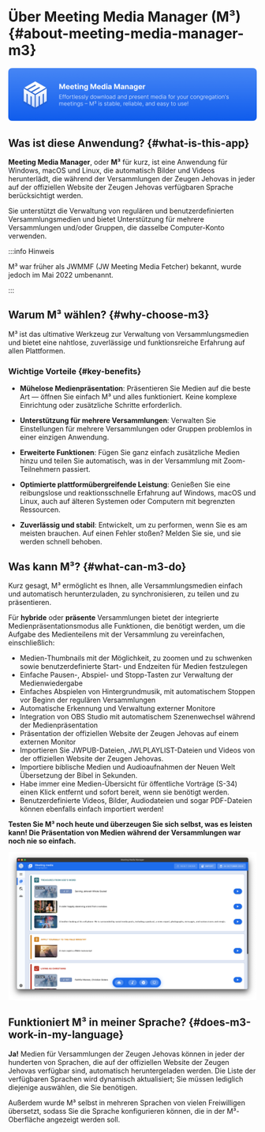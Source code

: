 # Über Meeting Media Manager (M³) {#about-meeting-media-manager-m3}

![M³ banner](./../assets/m3-banner.png)

## Was ist diese Anwendung? {#what-is-this-app}

**Meeting Media Manager**, oder **M³** für kurz, ist eine Anwendung für Windows, macOS und Linux, die automatisch Bilder und Videos herunterlädt, die während der Versammlungen der Zeugen Jehovas in jeder auf der offiziellen Website der Zeugen Jehovas verfügbaren Sprache berücksichtigt werden.

Sie unterstützt die Verwaltung von regulären und benutzerdefinierten Versammlungsmedien und bietet Unterstützung für mehrere Versammlungen und/oder Gruppen, die dasselbe Computer-Konto verwenden.

:::info Hinweis

M³ war früher als JWMMF (JW Meeting Media Fetcher) bekannt, wurde jedoch im Mai 2022 umbenannt.

:::

## Warum M³ wählen? {#why-choose-m3}

M³ ist das ultimative Werkzeug zur Verwaltung von Versammlungsmedien und bietet eine nahtlose, zuverlässige und funktionsreiche Erfahrung auf allen Plattformen.

### Wichtige Vorteile {#key-benefits}

- **Mühelose Medienpräsentation**: Präsentieren Sie Medien auf die beste Art — öffnen Sie einfach M³ und alles funktioniert. Keine komplexe Einrichtung oder zusätzliche Schritte erforderlich.

- **Unterstützung für mehrere Versammlungen**: Verwalten Sie Einstellungen für mehrere Versammlungen oder Gruppen problemlos in einer einzigen Anwendung.

- **Erweiterte Funktionen**: Fügen Sie ganz einfach zusätzliche Medien hinzu und teilen Sie automatisch, was in der Versammlung mit Zoom-Teilnehmern passiert.

- **Optimierte plattformübergreifende Leistung**: Genießen Sie eine reibungslose und reaktionsschnelle Erfahrung auf Windows, macOS und Linux, auch auf älteren Systemen oder Computern mit begrenzten Ressourcen.

- **Zuverlässig und stabil**: Entwickelt, um zu performen, wenn Sie es am meisten brauchen. Auf einen Fehler stoßen? Melden Sie sie, und sie werden schnell behoben.

## Was kann M³? {#what-can-m3-do}

Kurz gesagt, M³ ermöglicht es Ihnen, alle Versammlungsmedien einfach und automatisch herunterzuladen, zu synchronisieren, zu teilen und zu präsentieren.

Für **hybride** oder **präsente** Versammlungen bietet der integrierte Medienpräsentationsmodus alle Funktionen, die benötigt werden, um die Aufgabe des Medienteilens mit der Versammlung zu vereinfachen, einschließlich:

- Medien-Thumbnails mit der Möglichkeit, zu zoomen und zu schwenken sowie benutzerdefinierte Start- und Endzeiten für Medien festzulegen
- Einfache Pausen-, Abspiel- und Stopp-Tasten zur Verwaltung der Medienwiedergabe
- Einfaches Abspielen von Hintergrundmusik, mit automatischem Stoppen vor Beginn der regulären Versammlungen
- Automatische Erkennung und Verwaltung externer Monitore
- Integration von OBS Studio mit automatischem Szenenwechsel während der Medienpräsentation
- Präsentation der offiziellen Website der Zeugen Jehovas auf einem externen Monitor
- Importieren Sie JWPUB-Dateien, JWLPLAYLIST-Dateien und Videos von der offiziellen Website der Zeugen Jehovas.
- Importiere biblische Medien und Audioaufnahmen der Neuen Welt Übersetzung der Bibel in Sekunden.
- Habe immer eine Medien-Übersicht für öffentliche Vorträge (S-34) einen Klick entfernt und sofort bereit, wenn sie benötigt werden.
- Benutzerdefinierte Videos, Bilder, Audiodateien und sogar PDF-Dateien können ebenfalls einfach importiert werden!

**Testen Sie M³ noch heute und überzeugen Sie sich selbst, was es leisten kann! Die Präsentation von Medien während der Versammlungen war noch nie so einfach.**

![M³ preview](./../assets/m3-preview.png)

## Funktioniert M³ in meiner Sprache? {#does-m3-work-in-my-language}

**Ja!** Medien für Versammlungen der Zeugen Jehovas können in jeder der hunderten von Sprachen, die auf der offiziellen Website der Zeugen Jehovas verfügbar sind, automatisch heruntergeladen werden. Die Liste der verfügbaren Sprachen wird dynamisch aktualisiert; Sie müssen lediglich diejenige auswählen, die Sie benötigen.

Außerdem wurde M³ selbst in mehreren Sprachen von vielen Freiwilligen übersetzt, sodass Sie die Sprache konfigurieren können, die in der M³-Oberfläche angezeigt werden soll.
